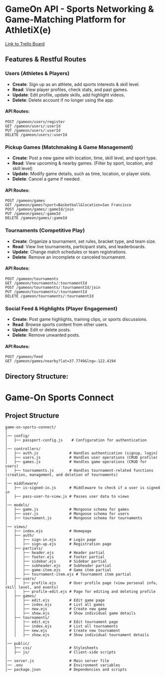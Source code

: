 # GameOn API - Sports Networking & Game-Matching Platform for AthletiX(e)

[Link to Trello Board](https://trello.com/b/5J4tnWWP/gameon)

## Features & Restful Routes

### Users (Athletes & Players)
- **Create**: Sign up as an athlete, add sports interests & skill level.
- **Read**: View player profiles, check stats, and past games.
- **Update**: Edit profile, update skills, add highlight videos.
- **Delete**: Delete account if no longer using the app.

#### API Routes:
```
POST /gameon/users/register
GET /gameon/users/:userId
PUT /gameon/users/:userId
DELETE /gameon/users/:userId
```

### Pickup Games (Matchmaking & Game Management)
- **Create**: Post a new game with location, time, skill level, and sport type.
- **Read**: View upcoming & nearby games. (Filter by sport, location, and skill level)
- **Update**: Modify game details, such as time, location, or player slots.
- **Delete**: Cancel a game if needed.

#### API Routes:
```
POST /gameon/games
GET /gameon/games?sport=Basketball&location=San Francisco
POST /gameon/games/:gameId/join
PUT /gameon/games/:gameId
DELETE /gameon/games/:gameId
```

### Tournaments (Competitive Play)
- **Create**: Organize a tournament, set rules, bracket type, and team size.
- **Read**: View live tournaments, participant stats, and leaderboards.
- **Update**: Change match schedules or team registrations.
- **Delete**: Remove an incomplete or canceled tournament.

#### API Routes:
```
POST /gameon/tournaments
GET /gameon/tournaments/:tournamentId
POST /gameon/tournaments/:tournamentId/join
PUT /gameon/tournaments/:tournamentId
DELETE /gameon/tournaments/:tournamentId
```

### Social Feed & Highlights (Player Engagement)
- **Create**: Post game highlights, training clips, or sports discussions.
- **Read**: Browse sports content from other users.
- **Update**: Edit or delete posts.
- **Delete**: Remove unwanted posts.

#### API Routes:
```
POST /gameon/feed
GET /gameon/games/nearby?lat=37.7749&lng=-122.4194
```

## Directory Structure:

# Game-On Sports Connect

## Project Structure

```
game-on-sports-connect/
│
│── config/
│   ├── passport-config.js    # Configuration for authentication
│
│── controllers/
│   ├── auth.js              # Handles authentication (signup, login)
│   ├── users.js             # Handles user operations (CRUD profile)
│   ├── games.js             # Handles game operations (CRUD for users)
│   ├── tournaments.js       # Handles tournament-related functions (creation, management, and deletion of tournaments)
│
│── middleware/
│   ├── is-signed-in.js      # Middleware to check if a user is signed in
│   ├── pass-user-to-view.js # Passes user data to views
│
│── models/
│   ├── game.js              # Mongoose schema for games
│   ├── user.js              # Mongoose schema for users
│   ├── tournament.js        # Mongoose schema for tournaments
│
│── views/
│   ├── index.ejs            # Homepage
│   ├── auth/
│   │   ├── sign-in.ejs      # Login page
│   │   ├── sign-up.ejs      # Registration page
│   ├── partials/
│   │   ├── header.ejs       # Header partial
│   │   ├── footer.ejs       # Footer partial
│   │   ├── sidebar.ejs      # Sidebar partial
│   │   ├── subheader.ejs    # Subheader partial
│   │   ├── game-item.ejs    # Game item partial
│   │   ├── tournament-item.ejs # Tournament item partial
│   ├── users/
│   │   ├── profile.ejs      # User profile page (view personal info, skill level, and events)
│   │   ├── profile-edit.ejs # Page for editing and deleting profile
│   ├── games/
│   │   ├── edit.ejs         # Edit game page
│   │   ├── index.ejs        # List all games
│   │   ├── new.ejs          # Create new game
│   │   ├── show.ejs         # Show individual game details
│   ├── tournaments/
│   │   ├── edit.ejs         # Edit tournament page
│   │   ├── index.ejs        # List all tournaments
│   │   ├── new.ejs          # Create new tournament
│   │   ├── show.ejs         # Show individual tournament details
│
│── public/
│   ├── css/                 # Stylesheets
│   ├── js/                  # Client-side scripts
│
│── server.js                # Main server file
│── .env                     # Environment variables
│── package.json             # Dependencies and scripts
```


